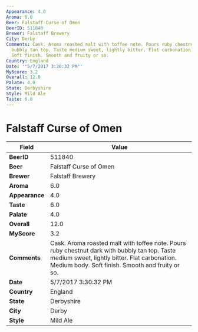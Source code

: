 ```yaml
---
Appearance: 4.0
Aroma: 6.0
Beer: Falstaff Curse of Omen
BeerID: 511840
Brewer: Falstaff Brewery
City: Derby
Comments: Cask. Aroma roasted malt with toffee note. Pours ruby chestnut dark with
  bubbly tan top. Taste medium sweet, lightly bitter. Flat carbonation. Medium body.
  Soft finish. Smooth and fruity or so.
Country: England
Date: '"5/7/2017 3:30:32 PM"'
MyScore: 3.2
Overall: 12.0
Palate: 4.0
State: Derbyshire
Style: Mild Ale
Taste: 6.0
---
```


# Falstaff Curse of Omen

| Field         | Value |
|---------------|-------|
| **BeerID** | 511840 |
| **Beer** | Falstaff Curse of Omen |
| **Brewer** | Falstaff Brewery |
| **Aroma** | 6.0 |
| **Appearance** | 4.0 |
| **Taste** | 6.0 |
| **Palate** | 4.0 |
| **Overall** | 12.0 |
| **MyScore** | 3.2 |
| **Comments** | Cask. Aroma roasted malt with toffee note. Pours ruby chestnut dark with bubbly tan top. Taste medium sweet, lightly bitter. Flat carbonation. Medium body. Soft finish. Smooth and fruity or so. |
| **Date** | 5/7/2017 3:30:32 PM |
| **Country** | England |
| **State** | Derbyshire |
| **City** | Derby |
| **Style** | Mild Ale |
